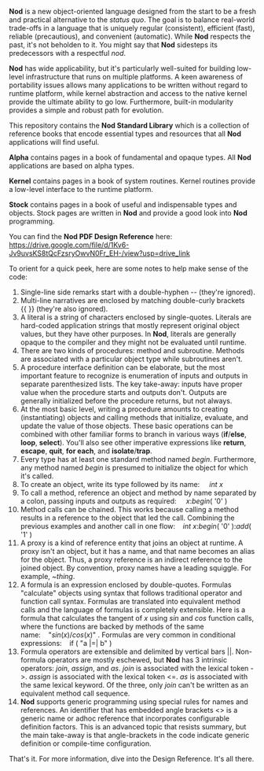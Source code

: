 __Nod__ is a new object-oriented language designed from the start to be a fresh and practical alternative to the _status quo_. The goal is to balance real-world trade-offs in a language that is uniquely regular (consistent), efficient (fast), reliable (precautious), and convenient (automatic).  While __Nod__ respects the past, it's not beholden to it. You might say that __Nod__ sidesteps its predecessors with a respectful _nod_.

__Nod__ has wide applicability, but it's particularly well-suited for building low-level infrastructure that runs on multiple platforms.  A keen awareness of portability issues allows many applications to be written without regard to runtime platform, while kernel abstraction and access to the native kernel provide the ultimate ability to go low. Furthermore, built-in modularity provides a simple and robust path for evolution.  

This repository contains the __Nod Standard Library__ which is a collection of reference books that encode essential types and resources that all __Nod__ applications will find useful.  

__Alpha__ contains pages in a book of fundamental and opaque types. All __Nod__ applications are based on alpha types.

__Kernel__ contains pages in a book of system routines.  Kernel routines provide a low-level interface to the runtime platform.

__Stock__ contains pages in a book of useful and indispensable types and objects. Stock pages are written in __Nod__ and provide a good look into __Nod__ programming.

You can find the __Nod PDF Design Reference__ here:  https://drive.google.com/file/d/1Kv6-Jv9uvsKS8tQcFzsryOwvN0Fr_EH-/view?usp=drive_link

To orient for a quick peek, here are some notes to help make sense of the code:

1.  Single-line side remarks start with a double-hyphen -- (they're ignored).
2.  Multi-line narratives are enclosed by matching double-curly brackets {{&nbsp;}} (they're also ignored).
3.  A literal is a string of characters enclosed by single-quotes.  Literals are hard-coded application strings that mostly represent original object values, but they have other purposes.  In __Nod__, literals are generally opaque to the compiler and they might not be evaluated until runtime.
4.  There are two kinds of procedures: method and subroutine.  Methods are associated with a particular object type while subroutines aren't.
5.  A procedure interface definition can be elaborate, but the most important feature to recognize is enumeration of inputs and outputs in separate parenthesized lists. The key take-away: inputs have proper value when the procedure starts and outputs don't. Outputs are generally initialized before the procedure returns, but not always.
6.  At the most basic level, writing a procedure amounts to creating (instantiating) objects and calling methods that initialize, evaluate, and update the value of those objects.  These basic operations can be combined with other familiar forms to branch in various ways (__if__/__else__, __loop__, __select__).  You'll also see other imperative expressions like __return__, __escape__, __quit__, __for each__, and __isolate__/__trap__.
7.  Every type has at least one standard method named _begin_.  Furthermore, any method named _begin_ is presumed to initialize the object for which it's called.
8.  To create an object, write its type followed by its name:&nbsp;&nbsp;&nbsp;&nbsp;  _int_ _x_
9.  To call a method, reference an object and method by name separated by a colon, passing inputs and outputs as required:&nbsp;&nbsp;&nbsp;&nbsp; _x_:_begin_( '0' )
10.  Method calls can be chained. This works because calling a method results in a reference to the object that led the call. Combining the previous examples and another call in one flow:&nbsp;&nbsp;&nbsp;&nbsp;_int_ _x_:_begin_( '0' ):_add_( '1' )
11.  A proxy is a kind of reference entity that joins an object at runtime.  A proxy isn't an object, but it has a name, and that name becomes an alias for the object. Thus, a proxy reference is an indirect reference to the joined object. By convention, proxy names have a leading squiggle.  For example, _~thing_. 
12.  A formula is an expression enclosed by double-quotes.  Formulas "calculate" objects using syntax that follows traditional operator and function call syntax.  Formulas are translated into equivalent method calls and the language of formulas is completely extensible. Here is a formula that calculates the tangent of _x_ using _sin_ and _cos_ function calls, where the functions are backed by methods of the same name:&nbsp;&nbsp;&nbsp;&nbsp;"_sin_(_x_)/_cos_(_x_)" .  Formulas are very common in conditional expressions:&nbsp;&nbsp;&nbsp;&nbsp;if ( "a |=| b" )   
13. Formula operators are extensible and delimited by vertical bars ||.  Non-formula operators are mostly eschewed, but __Nod__ has 3 intrinsic operators:  _join_, _assign_, and _as_.  _join_ is associated with the lexical token ->.  _assign_ is associated with the lexical token <=.  _as_ is associated with the same lexical keyword.  Of the three, only _join_ can't be written as an equivalent method call sequence.
14. __Nod__ supports generic programming using special rules for names and references.  An identifier that has embedded angle brackets <> is a generic name or adhoc reference that incorporates configurable definition factors.  This is an advanced topic that resists summary, but the main take-away is that angle-brackets in the code indicate generic definition or compile-time configuration. 

That's it.  For more information, dive into the Design Reference. It's all there.  

